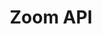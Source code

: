 ---
title: Zoom API

search: true

language_tabs:
  - shell: curl

toc_footers:
  - <a href='https://developer.zoom.us/'>Zoom Developers</a>
  - <a href='https://github.com/zoom/api/issues'>Report An Issue</a>
  - <br/><a href='https://zoom.github.io/api-v1'>Version 1 Docs</a>

includes:
  - reference/index
  - reference/authentication
  - reference/errors
  - reference/rate_limits
  - reference/before_core

  - accounts/index
  - accounts/get_
  - accounts/post_
  - accounts/get_accountId
  - accounts/delete_accountId
  - accounts/patch_accountId_options
  - accounts/get_accountId_settings
  - accounts/patch_accountId_settings

  - billing/index
  - billing/get_accountId_billing
  - billing/patch_accountId_billing
  - billing/get_accountId_plans
  - billing/post_accountId_plans
  - billing/put_accountId_plans_base
  - billing/post_accountId_plans_addons
  - billing/put_accountId_plans_addons

  - users/index
  - users/get_
  - users/post_
  - users/get_userId
  - users/patch_userId
  - users/delete_userId
  - users/get_userId_assistants
  - users/post_userId_assistants
  - users/delete_userId_assistants
  - users/delete_userId_assistants_assistantId
  - users/put_userId_picture
  - users/get_userId_settings
  - users/patch_userId_settings
  - users/put_userId_status
  - users/delete_userId_ssoToken
  - users/get_userId_token
  - users/get_userId_zpk

  - meetings/index
  - meetings/get_userId_meetings
  - meetings/post_userId_meetings
  - meetings/get_meetingId
  - meetings/patch_meetingId
  - meetings/delete_meetingId
  - meetings/put_meetingId_status
  - meetings/get_meetingId_registrants
  - meetings/post_meetingId_registrants
  - meetings/put_meetingId_registrants_registrantId_status

  - webinars/index
  - webinars/get_userId_webinars
  - webinars/post_userId_webinars
  - webinars/get_webinarId
  - webinars/patch_webinarId
  - webinars/delete_webinarId
  - webinars/put_webinarId_status
  - webinars/get_webinarId_panelists
  - webinars/post_webinarId_panelists
  - webinars/delete_webinarId_panelists
  - webinars/delete_webinarId_panelists_panelistId
  - webinars/get_webinarId_registrants
  - webinars/post_webinarId_registrants
  - webinars/put_webinarId_registrants_registrantId_status

  - groups/index
  - groups/get_
  - groups/post_
  - groups/get_groupId
  - groups/patch_groupId
  - groups/delete_groupId
  - groups/get_groupId_members
  - groups/post_groupId_members
  - groups/delete_groupId_members_memberId

  - im_groups/index
  - im_groups/get_
  - im_groups/post_
  - im_groups/get_groupId
  - im_groups/patch_groupId
  - im_groups/delete_groupId
  - im_groups/get_groupId_members
  - im_groups/post_groupId_members
  - im_groups/delete_groupId_members_userId

  - reports/index
  - reports/get_daily
  - reports/get_users
  - reports/get_users_userId_meetings
  - reports/get_meetings_meetingId_participants
  - reports/get_webinars_webinarId_participants
  - reports/get_webinars_webinarId_polls
  - reports/get_webinars_webinarId_qa
  - reports/get_telephone

  - dashboards/index
  - dashboards/get_meetings
  - dashboards/get_meetings_meetingId
  - dashboards/get_meetings_meetingId_participants
  - dashboards/get_meetings_meetingId_participants_participantId_qos
  - dashboards/get_meetings_meetingId_participants_qos
  - dashboards/get_meetings_meetingId_participants_participantId_sharing
  - dashboards/get_webinars
  - dashboards/get_webinars_webinarId
  - dashboards/get_webinars_webinarId_participants
  - dashboards/get_webinars_webinarId_participants_participantId_qos
  - dashboards/get_webinars_webinarId_participants_qos
  - dashboards/get_webinars_webinarId_participants_participantId_sharing
  - dashboards/get_zoomrooms
  - dashboards/get_zoomrooms_zoomroomId
  - dashboards/get_crc
  - dashboards/get_im

  - tsp/index
  - tsp/get_
  - tsp/get_userId_tsp
  - tsp/post_userId_tsp
  - tsp/get_userId_tsp_tspId
  - tsp/patch_userId_tsp_tspId
  - tsp/delete_userId_tsp_tspId

  - appendix/index
  - appendix/recurrence
  - appendix/plans
  - appendix/lists/index
  - appendix/lists/state
  - appendix/lists/country
  - appendix/lists/timezone
  - appendix/lists/tollfree_countries
  - appendix/lists/premium_countries

---